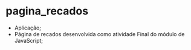 # pagina_recados

- Aplicação;
- Página de recados desenvolvida como atividade Final do módulo de JavaScript;
